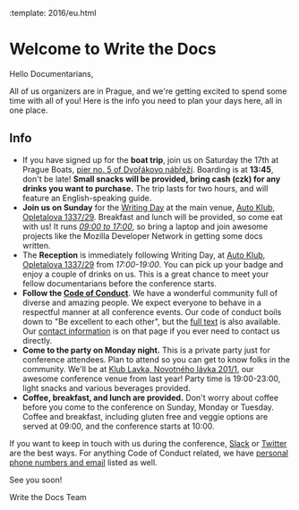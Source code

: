 :template: 2016/eu.html

# Welcome to Write the Docs

Hello Documentarians,

All of us organizers are in Prague, and we're getting excited to spend some time with all of you!
Here is the info you need to plan your days here,
all in one place. 

## Info

* If you have signed up for the **boat trip**, join us on Saturday the 17th at Prague Boats,
  [pier no. 5 of Dvořákovo nábřeží](https://goo.gl/maps/bqLP3VaytVo). Boarding is
  at **13:45**, don't be late! **Small snacks will be provided, bring cash (czk) for any drinks you want to purchase.** The trip lasts for two hours, and will feature an English-speaking guide.
* **Join us on Sunday** for the [Writing Day](https://www.writethedocs.org/conf/eu/2016/writingday/) at the main venue, [Auto Klub, Opletalova 1337/29](https://goo.gl/maps/FctuHxqXkr52). Breakfast and lunch will be provided, so come eat with us! It runs [*09:00 to 17:00*](https://www.writethedocs.org/conf/eu/2016/schedule/), so bring a laptop and join awesome projects like the Mozilla Developer Network in getting some docs written.
* The **Reception** is immediately following Writing Day, at [Auto Klub, Opletalova 1337/29](https://goo.gl/maps/FctuHxqXkr52) from *17:00-19:00*. You can pick up your badge and enjoy a couple of drinks on us. This is a great chance to meet your fellow documentarians before the conference starts.
* **Follow the [Code of Conduct](https://www.writethedocs.org/code-of-conduct/)**. We have a wonderful community full of diverse and amazing people. We expect everyone to behave in a respectful manner at all conference events. Our code of conduct boils down to "Be excellent to each other", but the [full text](https://www.writethedocs.org/code-of-conduct/) is also available. Our [contact information](http://www.writethedocs.org/code-of-conduct/#reporting-and-contact-information) is on that page if you ever need to contact us directly.
* **Come to the party on Monday night.** This is a private party just for conference attendees. Plan to attend so you can get to know folks in the community. We'll be at [Klub Lavka, Novotného lávka 201/1](https://goo.gl/maps/3k5XZQvkHZr), our awesome conference venue from last year! Party time is 19:00-23:00, light snacks and various beverages provided.
* **Coffee, breakfast, and lunch are provided.** Don't worry about coffee before you come to the conference on Sunday, Monday or Tuesday. Coffee and breakfast, including gluten free and veggie options are served at 09:00, and the conference starts at 10:00.

If you want to keep in touch with us during the conference,
[Slack](http://slack.writethedocs.org) or [Twitter](http://twitter.com/writethedocs) are the best ways.
For anything Code of Conduct related,
we have [personal phone numbers and email](https://www.writethedocs.org/code-of-conduct/#staff-contact-information) listed as well.

See you soon!

Write the Docs Team
